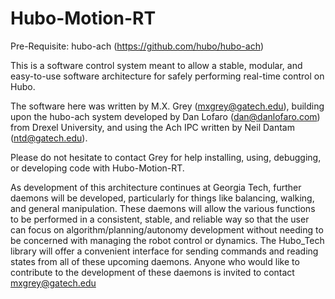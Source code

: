 Hubo-Motion-RT
==============

Pre-Requisite: hubo-ach (https://github.com/hubo/hubo-ach)

This is a software control system meant to allow a stable, modular, and easy-to-use software architecture for safely performing real-time control on Hubo.

The software here was written by M.X. Grey (mxgrey@gatech.edu), building upon the hubo-ach system developed by Dan Lofaro (dan@danlofaro.com) from Drexel University, and using the Ach IPC written by Neil Dantam (ntd@gatech.edu).

Please do not hesitate to contact Grey for help installing, using, debugging, or developing code with Hubo-Motion-RT.

As development of this architecture continues at Georgia Tech, further daemons will be developed, particularly for things like balancing, walking, and general manipulation. These daemons will allow the various functions to be performed in a consistent, stable, and reliable way so that the user can focus on algorithm/planning/autonomy development without needing to be concerned with managing the robot control or dynamics. The Hubo_Tech library will offer a convenient interface for sending commands and reading states from all of these upcoming daemons. Anyone who would like to contribute to the development of these daemons is invited to contact mxgrey@gatech.edu
